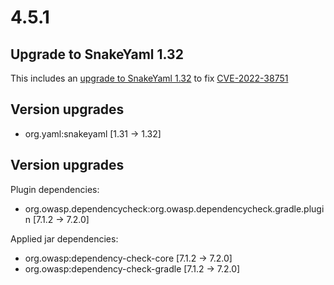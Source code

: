 # 4.5.1

## Upgrade to SnakeYaml 1.32

This includes an [upgrade to SnakeYaml 1.32](https://bitbucket.org/snakeyaml/snakeyaml/wiki/Changes) to fix [CVE-2022-38751](https://nvd.nist.gov/vuln/detail/CVE-2022-38751)

## Version upgrades
- org.yaml:snakeyaml [1.31 -> 1.32]

## Version upgrades
Plugin dependencies:
- org.owasp.dependencycheck:org.owasp.dependencycheck.gradle.plugin [7.1.2 -> 7.2.0]

Applied jar dependencies:
- org.owasp:dependency-check-core [7.1.2 -> 7.2.0]
- org.owasp:dependency-check-gradle [7.1.2 -> 7.2.0]
